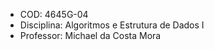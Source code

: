 -   COD: 4645G-04
-   Disciplina: Algoritmos e Estrutura de Dados I
-   Professor: Michael da Costa Mora
